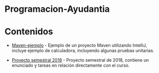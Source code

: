 # Programacion-Ayudantia

# Contenidos

- [Maven-ejemplo](https://github.com/ManuelEV/Programacion-Ayudantia/tree/master/Maven-ejemplo) - Ejemplo de un proyecto Maven utilizando IntelliJ, incluye ejemplo de calculadora, incluyendo algunas pruebas unitarias.

- [Proyecto semestral 2018](https://github.com/ManuelEV/Programacion-Ayudantia/tree/master/Proyecto%20semestral%202018) - Proyecto semestral de 2018, contiene un enunciado y tareas en relación directamente con el curso.
